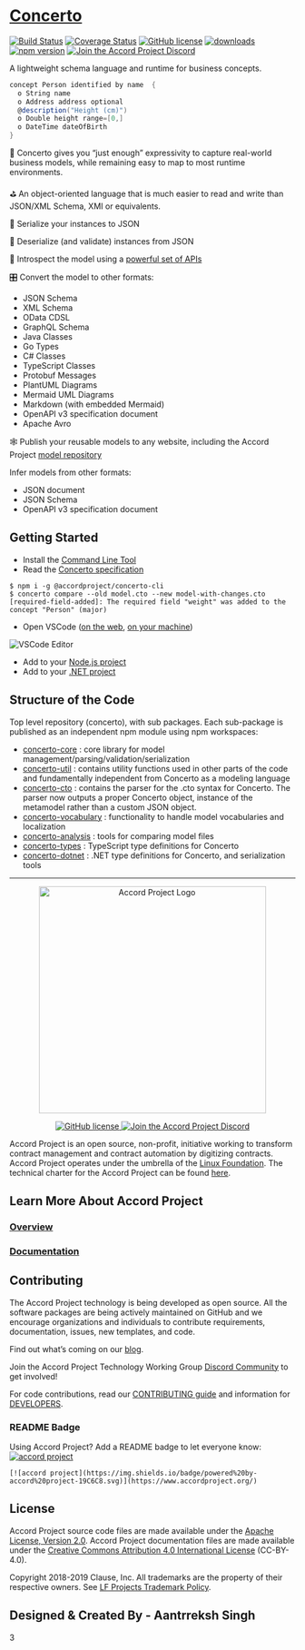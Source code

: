 <h1>
<a href="https://www.accordproject.org/projects/concerto">
Concerto
</a>
</h1>

<a href="https://github.com/accordproject/concerto/actions/workflows/build.yml/badge.svg"><img src="https://github.com/accordproject/concerto/actions/workflows/build.yml/badge.svg" alt="Build Status"></a>
<a href="https://coveralls.io/github/accordproject/concerto?branch=main"><img src="https://coveralls.io/repos/github/accordproject/concerto/badge.svg?branch=main" alt="Coverage Status"></a>
<a href="./LICENSE"><img src="https://img.shields.io/github/license/accordproject/concerto?color=bright-green" alt="GitHub license"></a>
<a href="https://www.npmjs.com/package/@accordproject/concerto-core"><img src="https://img.shields.io/npm/dm/@accordproject/concerto-core" alt="downloads"></a>
<a href="https://badge.fury.io/js/%40accordproject%2Fconcerto-cli"><img src="https://badge.fury.io/js/%40accordproject%2Fconcerto-cli.svg" alt="npm version"></a>
<a href="https://discord.gg/Zm99SKhhtA">
<img src="https://img.shields.io/badge/Accord%20Project-Join%20Discord-blue" alt="Join the Accord Project Discord"/>
</a>

A lightweight schema language and runtime for business concepts.

```cs
concept Person identified by name  {
  o String name
  o Address address optional
  @description("Height (cm)")
  o Double height range=[0,]
  o DateTime dateOfBirth 
}
```

🏢 Concerto gives you “just enough” expressivity to capture real-world business models, while remaining easy to map to most runtime environments.

⛳ An object-oriented language that is much easier to read and write than JSON/XML Schema, XMI or equivalents.

📄 Serialize your instances to JSON

🍪 Deserialize (and validate) instances from JSON

🔎 Introspect the model using a [powerful set of APIs](https://docs.accordproject.org/docs/model-api.html)

🎛 Convert the model to other formats:
- JSON Schema
- XML Schema
- OData CDSL
- GraphQL Schema
- Java Classes
- Go Types
- C# Classes
- TypeScript Classes
- Protobuf Messages
- PlantUML Diagrams
- Mermaid UML Diagrams
- Markdown (with embedded Mermaid)
- OpenAPI v3 specification document
- Apache Avro

🕸 Publish your reusable models to any website, including the Accord Project [model repository](https://models.accordproject.org)

Infer models from other formats:
- JSON document
- JSON Schema
- OpenAPI v3 specification document

## Getting Started

- Install the [Command Line Tool](https://concerto.accordproject.org/docs/tools/ref-concerto-cli)
- Read the [Concerto specification](https://docs.accordproject.org/docs/model-concerto.html)

```console
$ npm i -g @accordproject/concerto-cli
$ concerto compare --old model.cto --new model-with-changes.cto 
[required-field-added]: The required field "weight" was added to the concept "Person" (major) 
```

- Open VSCode ([on the web](https://github.dev/accordproject/models/blob/master/src/address%400.2.0.cto), [on your machine](https://marketplace.visualstudio.com/items?itemName=accordproject.cicero-vscode-extension))

![VSCode Editor](https://accordproject.org/wp-content/uploads/2022/10/af57b31d0eb66154bce4e0ffec780027.png)

- Add to your [Node.js project](https://docs.accordproject.org/docs/model-api.html)
- Add to your [.NET project](https://www.nuget.org/packages/AccordProject.Concerto)

## Structure of the Code

Top level repository (concerto), with sub packages. Each sub-package is published as an independent npm module using npm workspaces:
* [concerto-core](https://github.com/accordproject/concerto/tree/master/packages/concerto-core) : core library for model management/parsing/validation/serialization
* [concerto-util](https://github.com/accordproject/concerto/tree/master/packages/concerto-util) : contains utility functions used in other parts of the code and fundamentally independent from Concerto as a modeling language
* [concerto-cto](https://github.com/accordproject/concerto/tree/master/packages/concerto-cto) : contains the parser for the .cto syntax for Concerto. The parser now outputs a proper Concerto object, instance of the metamodel rather than a custom JSON object.
* [concerto-vocabulary](https://github.com/accordproject/concerto/tree/master/packages/concerto-vocabulary) : functionality to handle model vocabularies and localization
* [concerto-analysis](https://github.com/accordproject/concerto/tree/master/packages/concerto-analysis) : tools for comparing model files
* [concerto-types](https://github.com/accordproject/concerto/tree/master/packages/concerto-types) : TypeScript type definitions for Concerto
* [concerto-dotnet](https://github.com/accordproject/concerto-dotnet) : .NET type definitions for Concerto, and serialization tools

---

<p align="center">
  <a href="https://www.accordproject.org/">
    <img src="assets/APLogo.png" alt="Accord Project Logo" width="400" />
  </a>
</p>

<p align="center">
  <a href="./LICENSE">
    <img src="https://img.shields.io/github/license/accordproject/cicero?color=bright-green" alt="GitHub license">
  </a>
  <a href="https://discord.gg/Zm99SKhhtA/">
    <img src="https://img.shields.io/badge/Accord%20Project-Join%20Discord-blue" alt="Join the Accord Project Discord"/>
  </a>
</p>

Accord Project is an open source, non-profit, initiative working to transform contract management and contract automation by digitizing contracts. Accord Project operates under the umbrella of the [Linux Foundation][linuxfound]. The technical charter for the Accord Project can be found [here][charter].

## Learn More About Accord Project

### [Overview][apmain]

### [Documentation][apdoc]

## Contributing

The Accord Project technology is being developed as open source. All the software packages are being actively maintained on GitHub and we encourage organizations and individuals to contribute requirements, documentation, issues, new templates, and code.

Find out what’s coming on our [blog][apblog].

Join the Accord Project Technology Working Group [Discord Community][apdiscord] to get involved!

For code contributions, read our [CONTRIBUTING guide][contributing] and information for [DEVELOPERS][developers].

### README Badge

Using Accord Project? Add a README badge to let everyone know: [![accord project](https://img.shields.io/badge/powered%20by-accord%20project-19C6C8.svg)](https://www.accordproject.org/)

```
[![accord project](https://img.shields.io/badge/powered%20by-accord%20project-19C6C8.svg)](https://www.accordproject.org/)
```

## License <a name="license"></a>

Accord Project source code files are made available under the [Apache License, Version 2.0][apache].
Accord Project documentation files are made available under the [Creative Commons Attribution 4.0 International License][creativecommons] (CC-BY-4.0).

Copyright 2018-2019 Clause, Inc. All trademarks are the property of their respective owners. See [LF Projects Trademark Policy](https://lfprojects.org/policies/trademark-policy/).

[linuxfound]: https://www.linuxfoundation.org
[charter]: https://github.com/accordproject/governance/blob/master/accord-project-technical-charter.md
[apmain]: https://accordproject.org/ 
[apblog]: https://medium.com/@accordhq
[apdoc]: https://docs.accordproject.org/
[apdiscord]: https://discord.com/invite/Zm99SKhhtA

[contributing]: https://github.com/accordproject/concerto/blob/master/CONTRIBUTING.md
[developers]: https://github.com/accordproject/concerto/blob/master/DEVELOPERS.md

[apache]: https://github.com/accordproject/concerto/blob/master/LICENSE
[creativecommons]: http://creativecommons.org/licenses/by/4.0/

## Designed & Created By - Aantrreksh Singh
3
